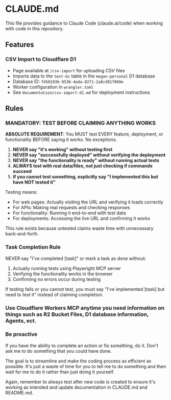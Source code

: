 # CLAUDE.md

This file provides guidance to Claude Code (claude.ai/code) when working with code in this repository.

## Features

### CSV Import to Cloudflare D1
- Page available at `/csv-import` for uploading CSV files
- Imports data to the `text-bc` table in the `megan-personal` D1 database
- Database ID: `f450193b-9536-4ada-8271-2a8cd917069e`
- Worker configuration in `wrangler.toml`
- See `documentation/csv-import-d1.md` for deployment instructions

## Rules

### MANDATORY: TEST BEFORE CLAIMING ANYTHING WORKS
**ABSOLUTE REQUIREMENT**: You MUST test EVERY feature, deployment, or functionality BEFORE saying it works. No exceptions.

1. **NEVER say "it's working" without testing first**
2. **NEVER say "successfully deployed" without verifying the deployment**
3. **NEVER say "the functionality is ready" without running actual tests**
4. **ALWAYS test with real data/files, not just checking if commands succeed**
5. **If you cannot test something, explicitly say "I implemented this but have NOT tested it"**

Testing means:
- For web pages: Actually visiting the URL and verifying it loads correctly
- For APIs: Making real requests and checking responses
- For functionality: Running it end-to-end with test data
- For deployments: Accessing the live URL and confirming it works

This rule exists because untested claims waste time with unnecessary back-and-forth.

### Task Completion Rule
NEVER say "I've completed [task]" or mark a task as done without:
1. Actually running tests using Playwright MCP server
2. Verifying the functionality works in the browser
3. Confirming no errors occur during testing

If testing fails or you cannot test, you must say "I've implemented [task] but need to test it" instead of claiming completion.

### Use Cloudflare Workers MCP anytime you need information on things such as R2 Bucket Files, D1 database information, Agents, ect.

### Be proactive
If you have the ability to complete an action or fix something, do it. Don't ask me to do something that you could have done. 

The goal is to streamline and make the coding process as efficient as possible. It's just a waste of time for you to tell me to do something and then wait for me to do it rather than just doing it yourself.

Again, remember to always test after new code is created to ensure it's working as intended and update documentation in CLAUDE.md and README.md.
